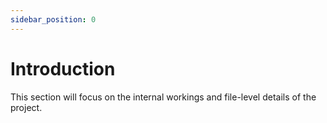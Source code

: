 ```yaml
---
sidebar_position: 0
---
```


# Introduction

This section will focus on the internal workings and file-level details of the project.
